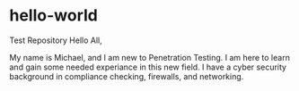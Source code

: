 # hello-world
Test Repository
Hello All,

My name is Michael, and I am new to Penetration Testing. I am here to learn and gain some needed experiance in this new field. I have a cyber security background in compliance checking, firewalls, and networking.
